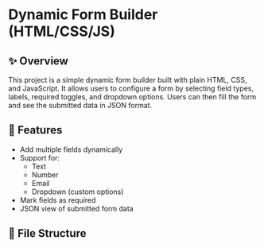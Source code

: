 # Dynamic Form Builder (HTML/CSS/JS)

## ✨ Overview

This project is a simple dynamic form builder built with plain HTML, CSS, and JavaScript. It allows users to configure a form by selecting field types, labels, required toggles, and dropdown options. Users can then fill the form and see the submitted data in JSON format.

## 🚀 Features

- Add multiple fields dynamically
- Support for:
  - Text
  - Number
  - Email
  - Dropdown (custom options)
- Mark fields as required
- JSON view of submitted form data

## 📁 File Structure

